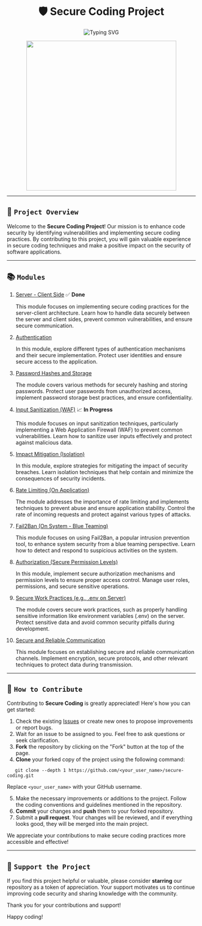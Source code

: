 <div align="center">

# 🛡️ Secure Coding Project

![Typing SVG](https://readme-typing-svg.demolab.com?font=Fira+Code&weight=700&size=23&pause=1000&color=1C7F13&center=true&width=435&lines=Secure+Coding+Project)

<p align="center">
  <img width="400" height="400" src="https://cdn.ourcodeworld.com/public-media/articles/articleocw-5d8255083bfd2.webp">
</p>

</div>

---

## 🚀 `Project Overview`

Welcome to the **Secure Coding Project**! Our mission is to enhance code security by identifying vulnerabilities and implementing secure coding practices. By contributing to this project, you will gain valuable experience in secure coding techniques and make a positive impact on the security of software applications.

---

## 📚 `Modules`

1. [Server - Client Side](https://github.com/thepwnexperts/m1) ✅ **Done**

   This module focuses on implementing secure coding practices for the server-client architecture. Learn how to handle data securely between the server and client sides, prevent common vulnerabilities, and ensure secure communication.

2. [Authentication](https://github.com/thepwnexperts/m2)

   In this module, explore different types of authentication mechanisms and their secure implementation. Protect user identities and ensure secure access to the application.

3. [Password Hashes and Storage](https://github.com/thepwnexperts/m3)

   The module covers various methods for securely hashing and storing passwords. Protect user passwords from unauthorized access, implement password storage best practices, and ensure confidentiality.

4. [Input Sanitization (WAF)](https://github.com/thepwnexperts/m4) 📈 **In Progress**

   This module focuses on input sanitization techniques, particularly implementing a Web Application Firewall (WAF) to prevent common vulnerabilities. Learn how to sanitize user inputs effectively and protect against malicious data.

5. [Impact Mitigation (Isolation)](https://github.com/thepwnexperts/m5)

   In this module, explore strategies for mitigating the impact of security breaches. Learn isolation techniques that help contain and minimize the consequences of security incidents.

6. [Rate Limiting (On Application)](https://github.com/thepwnexperts/m6)

   The module addresses the importance of rate limiting and implements techniques to prevent abuse and ensure application stability. Control the rate of incoming requests and protect against various types of attacks.

7. [Fail2Ban (On System - Blue Teaming)](https://github.com/thepwnexperts/m7)

   This module focuses on using Fail2Ban, a popular intrusion prevention tool, to enhance system security from a blue teaming perspective. Learn how to detect and respond to suspicious activities on the system.

8. [Authorization (Secure Permission Levels)](https://github.com/thepwnexperts/m8)

   In this module, implement secure authorization mechanisms and permission levels to ensure proper access control. Manage user roles, permissions, and secure sensitive operations.

9. [Secure Work Practices (e.g., .env on Server)](https://github.com/thepwnexperts/m9)

   The module covers secure work practices, such as properly handling sensitive information like environment variables (.env) on the server. Protect sensitive data and avoid common security pitfalls during development.

10. [Secure and Reliable Communication](https://github.com/thepwnexperts/m10)

    This module focuses on establishing secure and reliable communication channels. Implement encryption, secure protocols, and other relevant techniques to protect data during transmission.

---

## 💪 `How to Contribute`

Contributing to **Secure Coding** is greatly appreciated! Here's how you can get started:

1. Check the existing [Issues](https://github.com/thepwnexperts/secure-coding/issues) or create new ones to propose improvements or report bugs.
2. Wait for an issue to be assigned to you. Feel free to ask questions or seek clarification.
3. **Fork** the repository by clicking on the "Fork" button at the top of the page.
4. **Clone** your forked copy of the project using the following command:

```
   git clone --depth 1 https://github.com/<your_user_name>/secure-coding.git
```

Replace `<your_user_name>` with your GitHub username.

5. Make the necessary improvements or additions to the project. Follow the coding conventions and guidelines mentioned in the repository.
6. **Commit** your changes and **push** them to your forked repository.
7. Submit a **pull request**. Your changes will be reviewed, and if everything looks good, they will be merged into the main project.

We appreciate your contributions to make secure coding practices more accessible and effective!

---

## 🌟 `Support the Project`

If you find this project helpful or valuable, please consider **starring** our repository as a token of appreciation. Your support motivates us to continue improving code security and sharing knowledge with the community.

Thank you for your contributions and support!

Happy coding!
